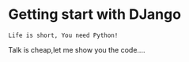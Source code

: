 # Getting start with DJango

    Life is short, You need Python!

Talk is cheap,let me show you the code....
